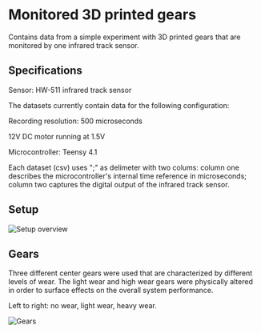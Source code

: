 # Monitored 3D printed gears
 Contains data from a simple experiment with 3D printed gears that are monitored by one infrared track sensor. 

## Specifications

Sensor: HW-511 infrared track sensor

The datasets currently contain data for the following configuration:

Recording resolution: 500 microseconds

12V DC motor running at 1.5V

Microcontroller: Teensy 4.1

Each dataset (csv) uses ";" as delimeter with two colums: column one describes the microcontroller's internal time reference in microseconds; column two captures the digital output of the infrared track sensor.


## Setup

![Setup overview](/images/setup_1.JPG)

## Gears

Three different center gears were used that are characterized by different levels of wear. The light wear and high wear gears were physically altered in order to surface effects on the overall system performance.

Left to right: no wear, light wear, heavy wear.

![Gears](/images/gears.JPG)

